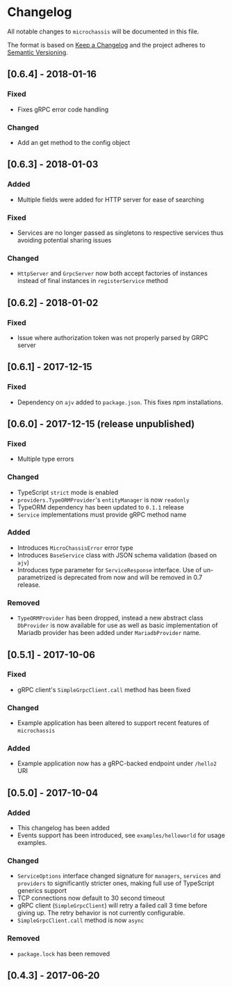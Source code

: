 # Changelog
All notable changes to `microchassis` will be documented in this file.

The format is based on [Keep a
Changelog](http://keepachangelog.com/en/1.0.0/) and the project
adheres to [Semantic Versioning](http://semver.org/spec/v2.0.0.html).

## [0.6.4] - 2018-01-16

### Fixed

* Fixes gRPC error code handling

### Changed

* Add an get method to the config object

## [0.6.3] - 2018-01-03

### Added

* Multiple fields were added for HTTP server for ease of searching

### Fixed

* Services are no longer passed as singletons to respective services
  thus avoiding potential sharing issues

### Changed

* `HttpServer` and `GrpcServer` now both accept factories of instances
  instead of final instances in `registerService` method

## [0.6.2] - 2018-01-02

### Fixed

* Issue where authorization token was not properly parsed by GRPC server

## [0.6.1] - 2017-12-15

### Fixed

* Dependency on `ajv` added to `package.json`. This fixes npm installations.

## [0.6.0] - 2017-12-15 (release unpublished)

### Fixed

* Multiple type errors

### Changed
* TypeScript `strict` mode is enabled
* `providers.TypeORMProvider`'s `entityManager` is now `readonly`
* TypeORM dependency has been updated to `0.1.1` release
* `Service` implementations must provide gRPC method name

### Added
* Introduces `MicroChassisError` error type
* Introduces `BaseService` class with JSON schema validation (based on
  `ajv`)
* Introduces type parameter for `ServiceResponse` interface. Use of
  un-parametrized is deprecated from now and will be removed in 0.7
  release.

### Removed
* `TypeORMProvider` has been dropped, instead a new abstract class
  `DbProvider` is now available for use as well as basic
  implementation of Mariadb provider has been added under
  `MariadbProvider` name.

## [0.5.1] - 2017-10-06

### Fixed

* gRPC client's `SimpleGrpcClient.call` method has been fixed

### Changed

* Example application has been altered to support recent features of
`microchassis`

### Added

* Example application now has a gRPC-backed endpoint under `/hello2`
  URI

## [0.5.0] - 2017-10-04

### Added
* This changelog has been added
* Events support has been introduced, see `examples/helloworld` for
  usage examples.

### Changed
* `ServiceOptions` interface changed signature for `managers`,
  `services` and `providers` to significantly stricter ones, making
  full use of TypeScript generics support
* TCP connections now default to 30 second timeout
* gRPC client (`SimpleGrpcClient`) will retry a failed call 3 time
  before giving up. The retry behavior is not currently configurable.
* `SimpleGrpcClient.call` method is now `async`


### Removed
* `package.lock` has been removed

## [0.4.3] - 2017-06-20
